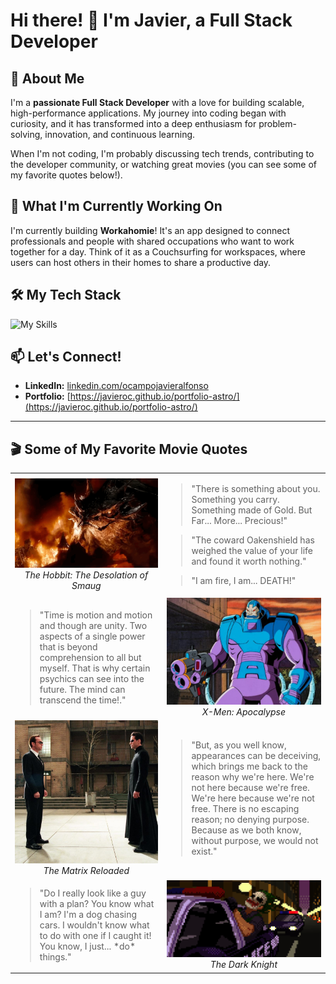 # Hi there! 👋 I'm Javier, a Full Stack Developer

## 🚀 About Me

I'm a **passionate Full Stack Developer** with a love for building scalable, high-performance applications. My journey into coding began with curiosity, and it has transformed into a deep enthusiasm for problem-solving, innovation, and continuous learning.

When I'm not coding, I'm probably discussing tech trends, contributing to the developer community, or watching great movies (you can see some of my favorite quotes below!).

## 🌱 What I'm Currently Working On

I'm currently building **Workahomie**! It's an app designed to connect professionals and people with shared occupations who want to work together for a day. Think of it as a Couchsurfing for workspaces, where users can host others in their homes to share a productive day.

## 🛠️ My Tech Stack

![My Skills](https://skillicons.dev/icons?i=ts,js,react,nodejs,nestjs,flask,fastapi,postgres,mongodb,docker,linux,python)

## 📫 Let's Connect!

- **LinkedIn:** [linkedin.com/ocampojavieralfonso](https://www.linkedin.com/in/ocampojavieralfonso/)
- **Portfolio:** [https://javieroc.github.io/portfolio-astro/](https://javieroc.github.io/portfolio-astro/)

---

## 🎬 Some of My Favorite Movie Quotes

<table>
  <tr>
    <td align="center">
      <img src="images/smaug.gif" width="300"/>
      <br />
      <em>The Hobbit: The Desolation of Smaug</em>
    </td>
    <td>
      <blockquote>
        "There is something about you. Something you carry. Something made of Gold. But Far... More... Precious!"
      </blockquote>
      <blockquote>
        "The coward Oakenshield has weighed the value of your life and found it worth nothing."
      </blockquote>
      <blockquote>
        "I am fire, I am... DEATH!"
      </blockquote>
    </td>
  </tr>
  <tr>
    <td>
      <blockquote>
        "Time is motion and motion and though are unity. Two aspects of a single power that is beyond comprehension to all but myself. That is why certain psychics can see into the future. The mind can transcend the time!."
      </blockquote>
    </td>
    <td align="center">
      <img src="images/Apocalypse.jpeg" width="300"/>
      <br />
      <em>X-Men: Apocalypse</em>
    </td>
  </tr>
  <tr>
    <td align="center">
      <img src="images/smith.jpeg" width="300"/>
      <br />
      <em>The Matrix Reloaded</em>
    </td>
    <td>
      <blockquote>
        "But, as you well know, appearances can be deceiving, which brings me back to the reason why we're here. We're not here because we're free. We're here because we're not free. There is no escaping reason; no denying purpose. Because as we both know, without purpose, we would not exist."
      </blockquote>
    </td>
  </tr>
  <tr>
    <td>
        <blockquote>
            "Do I really look like a guy with a plan? You know what I am? I'm a dog chasing cars. I wouldn't know what to do with one if I caught it! You know, I just... *do* things."
        </blockquote>
    </td>
    <td align="center">
        <img src="images/joker.gif" width="300"/>
        <br />
        <em>The Dark Knight</em>
    </td>
  </tr>
</table>
